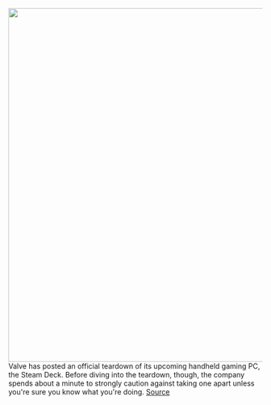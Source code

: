 <img src='https://cdn.vox-cdn.com/thumbor/BC2DW3LS9R4jXqM67fkvcpOnWxU=/0x0:1918x1078/1200x0/filters:focal(0x0:1918x1078):no_upscale()/cdn.vox-cdn.com/uploads/chorus_asset/file/22905537/bdddb89899430cef189a44098fca1d4ec2f9512f.png' width='700px' /><br/>
Valve has posted an official teardown of its upcoming handheld gaming PC, the Steam Deck. Before diving into the teardown, though, the company spends about a minute to strongly caution against taking one apart unless you're sure you know what you're doing.
<a href='https://www.theverge.com/2021/10/6/22713075/valve-steam-deck-teardown-repair-open'> Source <a/>